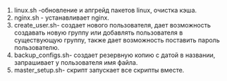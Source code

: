 1. linux.sh -обновление и апгрейд пакетов linux, очистка кэша.
2. nginx.sh - устанавливает nginx.
3. create_user.sh- создает нового пользователя, дает возможность создавать новую группу или добавлять пользователя в существующую группу, также дает возможность поставить пароль пользователю.
4. backup_configs.sh- создает резервную копию с датой в названии, запрашивает у пользователя имя файла. 
5. master_setup.sh- скрипт запускает все скрипты вместе.
